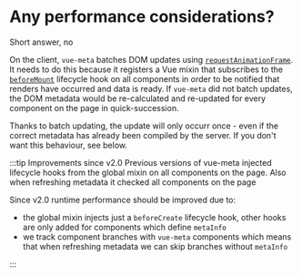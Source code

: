 # Any performance considerations?

Short answer, no

On the client, `vue-meta` batches DOM updates using [`requestAnimationFrame`](https://developer.mozilla.org/en-US/docs/Web/API/window/requestAnimationFrame). It needs to do this because it registers a Vue mixin that subscribes to the [`beforeMount`](https://vuejs.org/api/#beforeMount) lifecycle hook on all components in order to be notified that renders have occurred and data is ready. If `vue-meta` did not batch updates, the DOM metadata would be re-calculated and re-updated for every component on the page in quick-succession.

Thanks to batch updating, the update will only occurr once - even if the correct metadata has already been compiled by the server. If you don't want this behaviour, see below.

:::tip Improvements since v2.0
Previous versions of vue-meta injected lifecycle hooks from the global mixin on all components on the page. Also when refreshing metadata it checked all components on the page

Since v2.0 runtime performance should be improved due to:
- the global mixin injects just a `beforeCreate` lifecycle hook, other hooks are only added for components which define `metaInfo`
- we track component branches with `vue-meta` components which means that when refreshing metadata we can skip branches without `metaInfo`

:::
